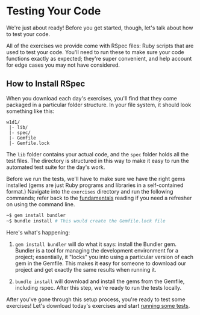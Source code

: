 # Testing Your Code

We're just about ready! Before you get started, though, let's
talk about how to test your code.

All of the exercises we provide come with RSpec files: Ruby scripts that
are used to test your code. You'll need to run these to make sure your
code functions exactly as expected; they're super convenient, and help
account for edge cases you may not have considered.

## How to Install RSpec

When you download each day's exercises, you'll find that they come
packaged in a particular folder structure. In your file system, it
should look something like this:

```
w1d1/
 |- lib/
 |- spec/
 |- Gemfile
 |- Gemfile.lock
```

The `lib` folder contains your actual code, and the `spec` folder holds
all the test files. The directory is structured in this way to make it easy
to run the automated test suite for the day's work.

Before we run the tests, we'll have to make sure we have the right gems
installed (gems are just Ruby programs and libraries in a self-contained
format.) Navigate into the `exercises` directory and run the following
commands; refer back to the [fundamentals][fundamentals] reading if you
need a refresher on using the command line.

[fundamentals]: ./../../../w0/readings/fundamentals.md

```sh
~$ gem install bundler 
~$ bundle install # This would create the Gemfile.lock file
```

Here's what's happening:

1. `gem install bundler` will do what it says: install the Bundler gem.
   Bundler is a tool for managing the development environment for a
   project; essentially, it "locks" you into using a particular version
   of each gem in the Gemfile. This makes it easy for someone to
   download our project and get exactly the same results when running it.

2. `bundle install` will download and install the gems from the Gemfile,
   including rspec. After this step, we're ready to run the tests locally.

After you've gone through this setup process, you're ready to test some
exercises! Let's download today's exercises and start [running some tests][run].

[run]: ./running_rspec.md
